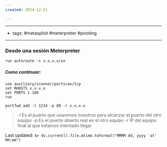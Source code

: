 ```yaml
---
created: 2024-12-21

---
```

--------
- tags: #metasploit #meterpreter #pivoting 
-------

### Desde una sesión Meterpreter

	run autoroute -s x.x.x.x/xx

##### Como continuar:
	use auxiliary/scanner/portscan/tcp
	set RHOSTS x.x.x.x
	set PORTS 1-100
	run

	portfwd add -l 1234 -p 80 -r x.x.x.x

> -l Es el puerto que usaremos nosotros para alcanzar el puerto del otro equipo
> -p Es el puerto abierto real en el otro equipo
> -r IP del equipo final al que estamos intentado llegar


Last updated: `$= dv.current().file.mtime.toFormat("MMMM dd, yyyy 'at' HH:mm")`
